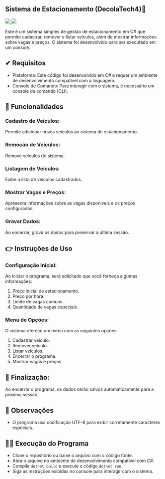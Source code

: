 ## Sistema de Estacionamento (DecolaTech4)🚀
<p>
    <a href="https://learn.microsoft.com/en-us/dotnet/csharp/">
        <img src="https://img.shields.io/badge/C%23-239120?style=for-the-badge&logo=c-sharp&logoColor=white" />
    </a>
    <a href="https://learn.microsoft.com/pt-br/dotnet/">
        <img src=" https://img.shields.io/badge/.NET-512BD4?style=for-the-badge&logo=dotnet&logoColor=white" />
    </a>
   
</p>

Este é um sistema simples de gestão de estacionamento em C# que permite cadastrar, remover e listar veículos, além de mostrar informações sobre vagas e preços. O sistema foi desenvolvido para ser executado em um console.

##  ✔ Requisitos

- Plataforma: Este código foi desenvolvido em C# e requer um ambiente de desenvolvimento compatível com a linguagem.
- Console de Comando: Para interagir com o sistema, é necessário um console de comando (CLI).
## 🔧 Funcionalidades

### Cadastro de Veículos:  
Permite adicionar novos veículos ao sistema de estacionamento.
### Remoção de Veículos:  
Remove veículos do sistema.
### Listagem de Veículos:  
 Exibe a lista de veículos cadastrados.
### Mostrar Vagas e Preços:  
Apresenta informações sobre as vagas disponíveis e os preços configurados.
### Gravar Dados:  
 Ao encerrar, grava os dados para preservar a última sessão.
## 👉 Instruções de Uso
### Configuração Inicial:

Ao iniciar o programa, será solicitado que você forneça algumas informações:
1. Preço inicial de estacionamento.
2. Preço por hora.
3. Limite de vagas comuns.
4. Quantidade de vagas especiais.

### Menu de Opções:
O sistema oferece um menu com as seguintes opções:

1.  Cadastrar veículo.
2.  Remover veículo.
3.  Listar veículos.
4.  Encerrar o programa.
5.  Mostrar vagas e preços.

## 🎈 Finalização:

Ao encerrar o programa, os dados serão salvos automaticamente para a próxima sessão.

## 👀 Observações  
- O programa usa codificação UTF-8 para exibir corretamente caracteres especiais.
## 👩‍💻 Execução do Programa  
- Clone o repositório ou baixe o arquivo com o código fonte.  
- Abra o arquivo no ambiente de desenvolvimento compatível com C#.  
- Compile ```dotnet build``` e execute o código ```dotnet run```.  
- Siga as instruções exibidas no console para interagir com o sistema.